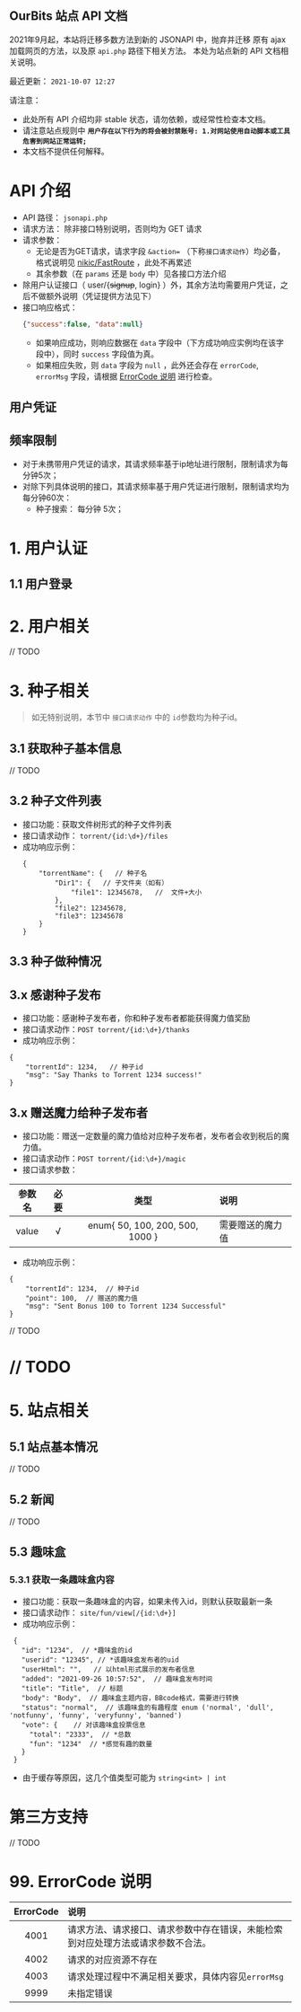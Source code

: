 OurBits 站点 API 文档
----------------

2021年9月起，本站将迁移多数方法到新的 JSONAPI 中，抛弃并迁移 原有 ajax 加载网页的方法，以及原 `api.php` 路径下相关方法。
本处为站点新的 API 文档相关说明。

最近更新： `2021-10-07 12:27`

请注意： 
 - 此处所有 API 介绍均非 stable 状态，请勿依赖，或经常性检查本文档。
 - 请注意站点规则中 **`用户存在以下行为的将会被封禁账号: 1.对网站使用自动脚本或工具危害到网站正常运转;`**
 - 本文档不提供任何解释。

# API 介绍

- API 路径： `jsonapi.php`
- 请求方法： 除非接口特别说明，否则均为 GET 请求
- 请求参数： 
  - 无论是否为GET请求，请求字段 `&action=` （下称`接口请求动作`）均必备，格式说明见 [nikic/FastRoute](https://github.com/nikic/FastRoute#defining-routes) ，此处不再累述
  - 其余参数（在 `params` 还是 `body` 中）见各接口方法介绍
- 除用户认证接口（ user/{~~signup~~, login} ）外，其余方法均需要用户凭证，之后不做额外说明（凭证提供方法见下）
- 接口响应格式：
   ```json
   {"success":false, "data":null}
   ```
   - 如果响应成功，则响应数据在 `data` 字段中（下方成功响应实例均在该字段中），同时 `success` 字段值为真。
   - 如果相应失败，则 `data` 字段为 `null` ，此外还会存在 `errorCode`, `errorMsg` 字段，请根据 [ErrorCode 说明](#99-errorcode-说明) 进行检查。

## 用户凭证


## 频率限制

- 对于未携带用户凭证的请求，其请求频率基于ip地址进行限制，限制请求为每分钟5次；
- 对除下列具体说明的接口，其请求频率基于用户凭证进行限制，限制请求均为每分钟60次：
  - 种子搜索： 每分钟 5次；


# 1. 用户认证

## 1.1 用户登录




# 2. 用户相关

// TODO

# 3. 种子相关

> 如无特别说明，本节中 `接口请求动作` 中的 `id`参数均为种子id。 

## 3.1 获取种子基本信息

// TODO

## 3.2 种子文件列表

- 接口功能：获取文件树形式的种子文件列表
- 接口请求动作： `torrent/{id:\d+}/files`
- 成功响应示例：
  ```json5
  {
      "torrentName": {   // 种子名
          "Dir1": {   // 子文件夹（如有）
              "file1": 12345678,   //  文件+大小
          },
          "file2": 12345678,
          "file3": 12345678 
      }
  }
  ```

## 3.3 种子做种情况



## 3.x 感谢种子发布

 - 接口功能：感谢种子发布者，你和种子发布者都能获得魔力值奖励
 - 接口请求动作：`POST torrent/{id:\d+}/thanks`
 - 成功响应示例：
 ```json5
 {
     "torrentId": 1234,   // 种子id
     "msg": "Say Thanks to Torrent 1234 success!"
 }
 ```

## 3.x 赠送魔力给种子发布者

 - 接口功能：赠送一定数量的魔力值给对应种子发布者，发布者会收到税后的魔力值。
 - 接口请求动作：`POST torrent/{id:\d+}/magic`
 - 接口请求参数：

  | 参数名 | 必要 | 类型 | 说明 |
  |:---:|:---:|:---:|:---|
  | value | √ | enum{ 50, 100, 200, 500, 1000 } | 需要赠送的魔力值 |

 - 成功响应示例：
 ```json5
 {
     "torrentId": 1234,  // 种子id
     "point": 100,  // 赠送的魔力值
     "msg": "Sent Bonus 100 to Torrent 1234 Successful"
 }
 ```

// TODO

# // TODO

# 5. 站点相关

## 5.1 站点基本情况

// TODO

## 5.2 新闻

// TODO

## 5.3 趣味盒

### 5.3.1 获取一条趣味盒内容

- 接口功能：获取一条趣味盒的内容，如果未传入id，则默认获取最新一条
- 接口请求动作： `site/fun/view[/{id:\d+}]`
- 成功响应示例：
 ```json5
  {
    "id": "1234",  // *趣味盒的id
    "userid": "12345", // *该趣味盒发布者的uid
    "userHtml": "",   // 以html形式展示的发布者信息
    "added": "2021-09-26 10:57:52",  // 趣味盒发布时间
    "title": "Title",  // 标题
    "body": "Body",  // 趣味盒主题内容，BBcode格式，需要进行转换
    "status": "normal",  // 该趣味盒的有趣程度 enum ('normal', 'dull', 'notfunny', 'funny', 'veryfunny', 'banned')
    "vote": {    // 对该趣味盒投票信息
      "total": "2333",  // *总数
      "fun": "1234"  // *感觉有趣的数量
    }
  }
  ```
  * 由于缓存等原因，这几个值类型可能为 `string<int> | int`

# 第三方支持

// TODO

# 99. ErrorCode 说明

| ErrorCode | 说明 |
|:-----:|:------|
| 4001 | 请求方法、请求接口、请求参数中存在错误，未能检索到对应处理方法或请求参数不合法。 |
| 4002 | 请求的对应资源不存在 |
| 4003 | 请求处理过程中不满足相关要求，具体内容见`errorMsg` |
| 9999 | 未指定错误 |
